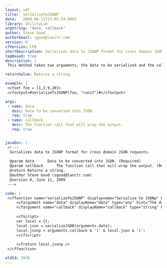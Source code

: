 ```yaml
---
layout: udf
title:  serializeToJSONP
date:   2009-06-11T23:05:54.000Z
library: UtilityLib
argString: "data, callback"
author: Steve Good
authorEmail: sgood@lanctr.com
version: 0
cfVersion: CF8
shortDescription: Serializes data to JSONP format for cross domain JSON requests.
tagBased: true
description: |
 This method takes two arguments, the data to be serialized and the callback in which to wrap the data. It then serializes the data and wraps it with the callback in JSONP format. This allows javascript to make cross domain requests.  I will extend my facade CFCs from a base CFC that contains this method so I can call it internally.

returnValue: Returns a string.

example: |
 <cfset foo = [1,2,9,20]>
 <cfoutput>#serializeToJSONP(foo, "runit")#</cfoutput>

args:
 - name: data
   desc: Data to be converted into JSON.
   req: true
 - name: callback
   desc: The function call that will wrap the output.
   req: true


javaDoc: |
 <!---
  Serializes data to JSONP format for cross domain JSON requests.
  
  @param data      Data to be converted into JSON. (Required)
  @param callback      The function call that will wrap the output. (Required)
  @return Returns a string. 
  @author Steve Good (sgood@lanctr.com) 
  @version 0, June 11, 2009 
 --->

code: |
 <cffunction name="serializeToJSONP" displayname="Serialize to JSONp" hint="Serializes supplied data in JSONp format" output="false" returntype="any">
     <cfargument name="data" displayName="data" type="any" hint="The data to serialize" required="true" />
     <cfargument name="callback" displayName="callback" type="string" hint="the jsonp callback to use" required="true" />
     
     <cfscript>
     var local = {};
     local.json = serializeJSON(arguments.data);
     local.jsonp = arguments.callback & '(' & local.json & ')';
     </cfscript>
     
     <cfreturn local.jsonp />
 </cffunction>

oldId: 1978
---
```


